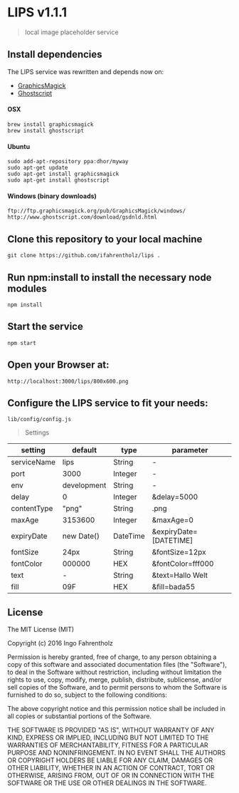 # LIPS v1.1.1

> local image placeholder service

## Install dependencies
The LIPS service was rewritten and depends now on:
- [GraphicsMagick](http://www.graphicsmagick.org/)
- [Ghostscript](http://www.ghostscript.com/)


#### OSX

    brew install graphicsmagick
    brew install ghostscript

#### Ubuntu

    sudo add-apt-repository ppa:dhor/myway
    sudo apt-get update
    sudo apt-get install graphicsmagick
    sudo apt-get install ghostscript

#### Windows (binary downloads)

    ftp://ftp.graphicsmagick.org/pub/GraphicsMagick/windows/
    http://www.ghostscript.com/download/gsdnld.html

## Clone this repository to your local machine

    git clone https://github.com/ifahrentholz/lips .


## Run npm:install to install the necessary node modules

    npm install


## Start the service

    npm start


## Open your Browser at:

    http://localhost:3000/lips/800x600.png


## Configure the LIPS service to fit your needs:
    lib/config/config.js

> Settings

| setting | default | type | parameter
| --------| ------- | ---- | ----------|
| serviceName | lips | String | - |
| port | 3000 | Integer | - |
| env | development | String | - |
| delay | 0 | Integer | &delay=5000 |
| contentType | "png" | String | .png |
| maxAge | 3153600 | Integer | &maxAge=0 |
| expiryDate| new Date() | DateTime | &expiryDate=[DATETIME] |
| fontSize | 24px | String | &fontSize=12px |
| fontColor | 000000 | HEX | &fontColor=fff000 |
| text | - | String | &text=Hallo Welt |
| fill | 09F | HEX | &fill=bada55 |


## License
The MIT License (MIT)

Copyright (c) 2016 Ingo Fahrentholz

Permission is hereby granted, free of charge, to any person obtaining a copy of this software and associated documentation files (the "Software"), to deal in the Software without restriction, including without limitation the rights to use, copy, modify, merge, publish, distribute, sublicense, and/or sell copies of the Software, and to permit persons to whom the Software is furnished to do so, subject to the following conditions:

The above copyright notice and this permission notice shall be included in all copies or substantial portions of the Software.

THE SOFTWARE IS PROVIDED "AS IS", WITHOUT WARRANTY OF ANY KIND, EXPRESS OR IMPLIED, INCLUDING BUT NOT LIMITED TO THE WARRANTIES OF MERCHANTABILITY, FITNESS FOR A PARTICULAR PURPOSE AND NONINFRINGEMENT. IN NO EVENT SHALL THE AUTHORS OR COPYRIGHT HOLDERS BE LIABLE FOR ANY CLAIM, DAMAGES OR OTHER LIABILITY, WHETHER IN AN ACTION OF CONTRACT, TORT OR OTHERWISE, ARISING FROM, OUT OF OR IN CONNECTION WITH THE SOFTWARE OR THE USE OR OTHER DEALINGS IN THE SOFTWARE.
